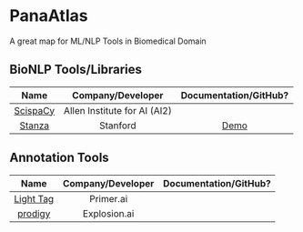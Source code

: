 # PanaAtlas
A great map for ML/NLP Tools in Biomedical Domain

## BioNLP Tools/Libraries

| Name | Company/Developer | Documentation/GitHub? |
| :--: | :--: | :--: |
| [ScispaCy](https://allenai.github.io/scispacy/) | Allen Institute for AI (AI2) | |
| [Stanza](https://stanfordnlp.github.io/stanza/biomed.html) | Stanford | [Demo](http://stanza.run/bio) |


## Annotation Tools

| Name | Company/Developer | Documentation/GitHub? |
| :--: | :--: | :--: |
| [Light Tag](https://www.lighttag.io/) | Primer.ai | |
| [prodigy](https://prodi.gy/) | Explosion.ai | |

